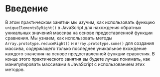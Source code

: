 # Введение

В этом практическом занятии мы изучим, как использовать функцию `uniqueElementsByRight()` в JavaScript для нахождения обратных уникальных значений массива на основе предоставленной функции сравнения. Мы узнаем, как использовать методы `Array.prototype.reduceRight()` и `Array.prototype.some()` для создания массива, содержащего только последнее уникальное вхождение каждого значения на основе предоставленной функции сравнения. В конце этого практического занятия вы будете лучше понимать, как манипулировать массивами в JavaScript с использованием этих методов.
